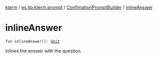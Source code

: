 [kterm](../../index.md) / [es.jtp.kterm.prompt](../index.md) / [ConfimationPromptBuilder](index.md) / [inlineAnswer](./inline-answer.md)

# inlineAnswer

`fun inlineAnswer(): `[`Unit`](https://kotlinlang.org/api/latest/jvm/stdlib/kotlin/-unit/index.html)

Inlines the answer with the question.

